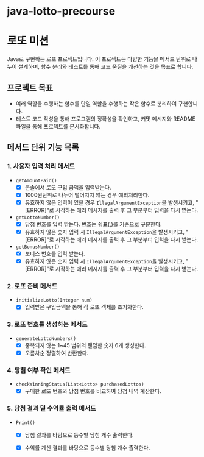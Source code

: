 # java-lotto-precourse

# 로또 미션

Java로 구현하는 로또 프로젝트입니다. 이 프로젝트는 다양한 기능을 메서드 단위로 나누어 설계하며, 함수 분리와 테스트를 통해 코드 품질을 개선하는 것을 목표로 합니다.

## 프로젝트 목표
- 여러 역할을 수행하는 함수를 단일 역할을 수행하는 작은 함수로 분리하여 구현합니다.
- 테스트 코드 작성을 통해 프로그램의 정확성을 확인하고, 커밋 메시지와 README 파일을 통해 프로젝트를 문서화합니다.

## 메서드 단위 기능 목록

### 1. 사용자 입력 처리 메서드
- `getAmountPaid()`
    - [x] 콘솔에서 로또 구입 금액을 입력받는다.
    - [x] 1000원단위로 나누어 떨어지지 않는 경우 예외처리한다.
    - [x] 유효하지 않은 입력이 있을 경우 `IllegalArgumentException`을 발생시키고, "[ERROR]"로 시작하는 에러 메시지를 출력 후 그 부분부터 입력을 다시 받는다.

- `getLottoNumber()`
    - [x] 당첨 번호를 입력 받는다. 번호는 쉼표(,)를 기준으로 구분한다.
    - [x] 유효하지 않은 숫자 입력 시 `IllegalArgumentException`을 발생시키고, "[ERROR]"로 시작하는 에러 메시지를 출력 후 그 부분부터 입력을 다시 받는다.
  
- `getBonusNumber()`
  - [x] 보너스 번호를 입력 받는다.
  - [x] 유효하지 않은 숫자 입력 시 `IllegalArgumentException`을 발생시키고, "[ERROR]"로 시작하는 에러 메시지를 출력 후 그 부분부터 입력을 다시 받는다.
  
### 2. 로또 준비 메서드
- `initializeLotto(Integer num)`
  - [x]  입력받은 구입금액을 통해 각 로또 객체를 초기화한다.

### 3. 로또 번호를 생성하는 메서드
- `generateLottoNumbers()`
    - [x]  중복되지 않는 1~45 범위의 랜덤한 숫자 6개 생성한다.
    - [x]  오름차순 정렬하여 반환한다.

### 4. 당첨 여부 확인 메서드
- `checkWinningStatus(List<Lotto> purchasedLottos)`
    - [x] 구매한 로또 번호와 당첨 번호를 비교하여 당첨 내역 계산한다.

### 5. 당첨 결과 밑 수익률 출력 메서드
- `Print()`
  - [x] 당첨 결과를 바탕으로 등수별 당첨 개수 출력한다.
  - [x] 수익률 계산 결과를 바탕으로 등수별 당첨 개수 출력한다.


